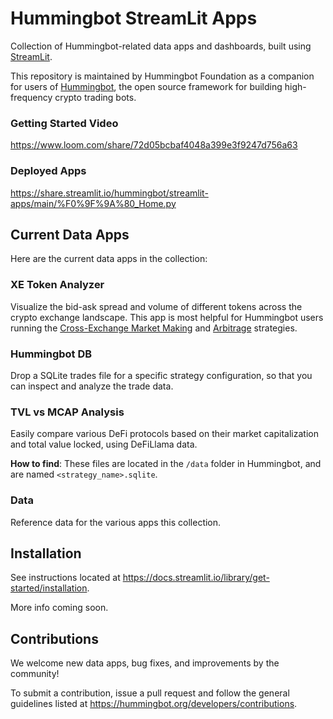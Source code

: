 # Hummingbot StreamLit Apps

Collection of Hummingbot-related data apps and dashboards, built using [StreamLit](https://streamlit.io/).

This repository is maintained by Hummingbot Foundation as a companion for users of [Hummingbot](https://github.com/hummingbot/hummingbot), the open source framework for building high-frequency crypto trading bots.

### Getting Started Video

https://www.loom.com/share/72d05bcbaf4048a399e3f9247d756a63

### Deployed Apps

https://share.streamlit.io/hummingbot/streamlit-apps/main/%F0%9F%9A%80_Home.py

## Current Data Apps

Here are the current data apps in the collection:

### XE Token Analyzer

Visualize the bid-ask spread and volume of different tokens across the crypto exchange landscape. This app is most helpful for Hummingbot users running the [Cross-Exchange Market Making](https://hummingbot.org/strategies/cross-exchange-market-making/) and [Arbitrage](https://hummingbot.org/strategies/arbitrage/) strategies.

### Hummingbot DB

Drop a SQLite trades file for a specific strategy configuration, so that you can inspect and analyze the trade data.

### TVL vs MCAP Analysis

Easily compare various DeFi protocols based on their market capitalization and total value locked, using DeFiLlama data.

**How to find**: These files are located in the `/data` folder in Hummingbot, and are named `<strategy_name>.sqlite`.

### Data

Reference data for the various apps this collection.

## Installation

See instructions located at https://docs.streamlit.io/library/get-started/installation.

More info coming soon.

## Contributions

We welcome new data apps, bug fixes, and improvements by the community!

To submit a contribution, issue a pull request and follow the general guidelines listed at https://hummingbot.org/developers/contributions.
